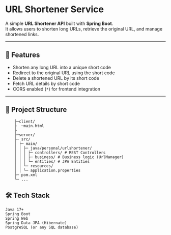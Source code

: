 # URL Shortener Service

A simple **URL Shortener API** built with **Spring Boot**.  
It allows users to shorten long URLs, retrieve the original URL, and manage shortened links.

---

## 🚀 Features

- Shorten any long URL into a unique short code
- Redirect to the original URL using the short code
- Delete a shortened URL by its short code
- Fetch URL details by short code
- CORS enabled (`*`) for frontend integration

---

## 📂 Project Structure
        ├─client/
        ├  ─main.html
        ├
        ├─server/
        ├─ src/
        │ ├─ main/
        │ │ ├─ java/personal/urlshortener/
        │ │ │ ├─ controllers/ # REST Controllers
        │ │ │ ├─ business/ # Business logic (UrlManager)
        │ │ │ └─ entities/ # JPA Entities
        │ │ └─ resources/
        │ │ └─ application.properties
        ├─ pom.xml
        └─ ...

## 🛠️ Tech Stack

    Java 17+
    Spring Boot
    Spring Web
    Spring Data JPA (Hibernate)
    PostgreSQL (or any SQL database)



